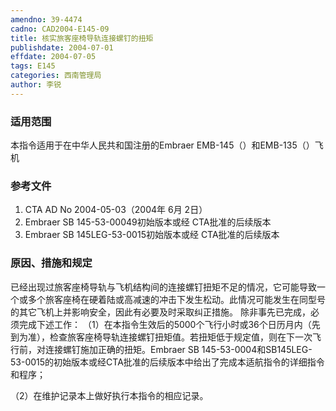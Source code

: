 ```yaml
---
amendno: 39-4474
cadno: CAD2004-E145-09
title: 核实旅客座椅导轨连接螺钉的扭矩
publishdate: 2004-07-01
effdate: 2004-07-05
tags: E145
categories: 西南管理局
author: 李锐
---
```


### 适用范围 
本指令适用于在中华人民共和国注册的Embraer EMB-145（）和EMB-135（）飞机

### 参考文件
1. CTA AD No 2004-05-03（2004年 6月 2日） 
2. Embraer SB 145-53-00049初始版本或经 CTA批准的后续版本 
3. Embraer SB 145LEG-53-0015初始版本或经 CTA批准的后续版本


### 原因、措施和规定 
已经出现过旅客座椅导轨与飞机结构间的连接螺钉扭矩不足的情况，它可能导致一个或多个旅客座椅在硬着陆或高减速的冲击下发生松动。此情况可能发生在同型号的其它飞机上并影响安全，因此有必要及时采取纠正措施。 
除非事先已完成，必须完成下述工作：
（1）在本指令生效后的5000个飞行小时或36个日历月内（先到为准），检查旅客座椅导轨连接螺钉扭矩值。若扭矩低于规定值，则在下一次飞行前，对连接螺钉施加正确的扭矩。Embraer SB 145-53-0004和SB145LEG-53-0015的初始版本或经CTA批准的后续版本中给出了完成本适航指令的详细指令和程序；
  
（2）在维护记录本上做好执行本指令的相应记录。
